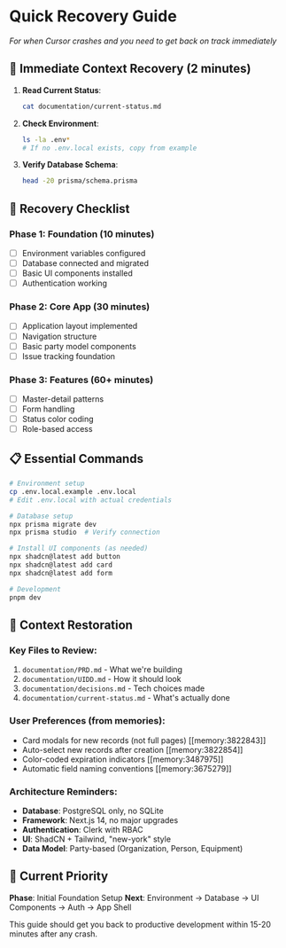 # Quick Recovery Guide

_For when Cursor crashes and you need to get back on track immediately_

## 🚨 Immediate Context Recovery (2 minutes)

1. **Read Current Status**:

   ```bash
   cat documentation/current-status.md
   ```

2. **Check Environment**:

   ```bash
   ls -la .env*
   # If no .env.local exists, copy from example
   ```

3. **Verify Database Schema**:
   ```bash
   head -20 prisma/schema.prisma
   ```

## 🔄 Recovery Checklist

### Phase 1: Foundation (10 minutes)

- [ ] Environment variables configured
- [ ] Database connected and migrated
- [ ] Basic UI components installed
- [ ] Authentication working

### Phase 2: Core App (30 minutes)

- [ ] Application layout implemented
- [ ] Navigation structure
- [ ] Basic party model components
- [ ] Issue tracking foundation

### Phase 3: Features (60+ minutes)

- [ ] Master-detail patterns
- [ ] Form handling
- [ ] Status color coding
- [ ] Role-based access

## 📋 Essential Commands

```bash
# Environment setup
cp .env.local.example .env.local
# Edit .env.local with actual credentials

# Database setup
npx prisma migrate dev
npx prisma studio  # Verify connection

# Install UI components (as needed)
npx shadcn@latest add button
npx shadcn@latest add card
npx shadcn@latest add form

# Development
pnpm dev
```

## 🧠 Context Restoration

### Key Files to Review:

1. `documentation/PRD.md` - What we're building
2. `documentation/UIDD.md` - How it should look
3. `documentation/decisions.md` - Tech choices made
4. `documentation/current-status.md` - What's actually done

### User Preferences (from memories):

- Card modals for new records (not full pages) [[memory:3822843]]
- Auto-select new records after creation [[memory:3822854]]
- Color-coded expiration indicators [[memory:3487975]]
- Automatic field naming conventions [[memory:3675279]]

### Architecture Reminders:

- **Database**: PostgreSQL only, no SQLite
- **Framework**: Next.js 14, no major upgrades
- **Authentication**: Clerk with RBAC
- **UI**: ShadCN + Tailwind, "new-york" style
- **Data Model**: Party-based (Organization, Person, Equipment)

## 🎯 Current Priority

**Phase**: Initial Foundation Setup
**Next**: Environment → Database → UI Components → Auth → App Shell

This guide should get you back to productive development within 15-20 minutes after any crash.
